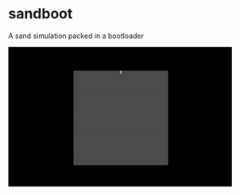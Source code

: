 # sandboot
A sand simulation packed in a bootloader

![Alt Text](https://github.com/Flederossi/sandboot/blob/main/assets/screen-capture.gif)
